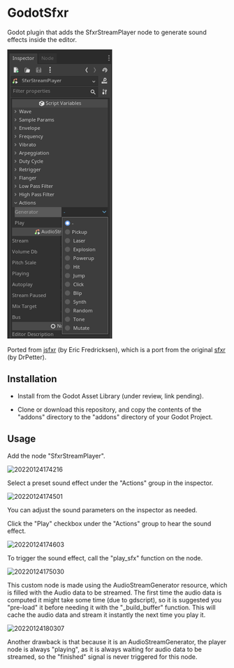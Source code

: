 # GodotSfxr

Godot plugin that adds the SfxrStreamPlayer node to generate sound effects inside the editor.

![SfxrStreamPlayer Node](images/inspector.png)

Ported from [jsfxr](https://sfxr.me/) (by Eric Fredricksen), which is a port from the original [sfxr](https://www.drpetter.se/project_sfxr.html) (by DrPetter).

## Installation

- Install from the Godot Asset Library (under review, link pending).

- Clone or download this repository, and copy the contents of the "addons" directory to the "addons" directory of your Godot Project.

## Usage

Add the node "SfxrStreamPlayer".

![20220124174216](https://user-images.githubusercontent.com/8657959/150886613-d318ee4b-25ff-4cda-8e3a-f116c43f5220.png)

Select a preset sound effect under the "Actions" group in the inspector.

![20220124174501](https://user-images.githubusercontent.com/8657959/150886575-f7bea696-a5fe-4661-a508-679dd50a9db2.png)

You can adjust the sound parameters on the inspector as needed.

Click the "Play" checkbox under the "Actions" group to hear the sound effect.

![20220124174603](https://user-images.githubusercontent.com/8657959/150886583-b0d77ca8-7b5b-4327-b5d7-fc799c46af99.png)

To trigger the sound effect, call the "play_sfx" function on the node.

![20220124175030](https://user-images.githubusercontent.com/8657959/150886591-52bd3386-108d-4589-a76f-d6ce6ef0f04d.png)

This custom node is made using the AudioStreamGenerator resource, which is filled with the Audio data to be streamed. The first time the audio data is computed it might take some time (due to gdscript), so it is suggested you "pre-load" it before needing it with the "_build_buffer" function. This will cache the audio data and stream it instantly the next time you play it.

![20220124180307](https://user-images.githubusercontent.com/8657959/150886606-e30c21d1-3b0e-435d-b413-92ee19598d01.png)


Another drawback is that because it is an AudioStreamGenerator, the player node is always "playing", as it is always waiting for audio data to be streamed, so the "finished" signal is never triggered for this node.
